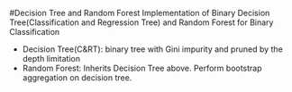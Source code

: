 #Decision Tree and Random Forest
Implementation of Binary Decision Tree(Classification and Regression Tree) and Random Forest for Binary Classification

- Decision Tree(C&RT): binary tree with Gini impurity and pruned by the depth limitation 
- Random Forest: Inherits Decision Tree above. Perform bootstrap aggregation on decision tree.
